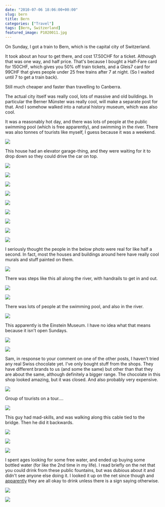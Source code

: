 ```yaml
---
date: "2010-07-06 18:06:00+00:00"
slug: bern
title: Bern
categories: ["Travel"]
tags: [Bern, Switzerland]
featured_image: P1020011.jpg
---
```



On Sunday, I got a train to Bern, which is the capital city of Switzerland.

It took about an hour to get there, and cost 17.50CHF for a ticket. Although that was one way, and half price. That's because I bought a Half-Fare card for 150CHF, which gives you 50% off train tickets, and
a Gleis7 card for 99CHF that gives people under 25 free trains after 7 at night. (So I waited until 7 to get a train back).

Still much cheaper and faster than travelling to Canberra.

The actual city itself was really cool, lots of massive and old buildings. In particular the Berner Münster was really cool, will make a separate post for that. And I somehow walked into a natural history museum, which was also cool.

It was a reasonably hot day, and there was lots of people at the public swimming pool (which is free apparently), and swimming in the river. There was also tonnes of tourists like myself, I guess because
it was a weekend.

![](P1010981.jpg)

This house had an elevator garage-thing, and they were waiting for it to drop down so they could drive the car on top.

![](P1010989.jpg)

![](P1010997.jpg)

![](P1010998.jpg)

![](P1010999.jpg)

![](P1020008.jpg)

![](P1020010.jpg)

![](P1020011.jpg)

![](P1020012.jpg)

![](P1020015.jpg)


I seriously thought the people in the below photo were real for like half a second. In fact, most the houses and buildings around here have really cool murals and stuff painted on them.

![](P1020020.jpg)


There was steps like this all along the river, with handrails to get in and out.

![](P1020022.jpg)

![](P1020023.jpg)


There was lots of people at the swimming pool, and also in the river.

![](P1020024.jpg)


This apparently is the Einstein Museum. I have no idea what that means because it isn't open Sundays.

![](P1020059.jpg)

![](P1020062.jpg)

Sam, in response to your comment on one of the other posts, I haven't tried any real Swiss chocolate yet. I've only bought stuff from the shops. They have different brands to us (and some the same) but other than that they are about the same, although definitely a bigger range. The chocolate in this shop looked amazing, but it was closed. And also probably very expensive.

![](P1020065.jpg)

Group of tourists on a tour....

![](P1020068.jpg)

This guy had mad-skills, and was walking along this cable tied to the bridge. Then he did it backwards.


![](P1020083.jpg)

![](P1020101.jpg)

![](P1020103.jpg)

I spent ages looking for some free water, and ended up buying some bottled water (for like the 2nd time in my life). I read briefly on the net that you could drink from these public fountains, but was dubious about it and didn't see anyone else doing it. I looked it up on the net since though and [ apparently](http://www.isyours.com/e/guide/basics/water.html) they are all okay to drink unless there is a sign saying otherwise.

![](P1020202.jpg)

![](P1020205.jpg)
